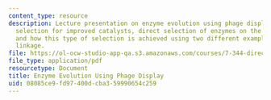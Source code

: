 ```yaml
---
content_type: resource
description: Lecture presentation on enzyme evolution using phage display, affinity
  selection for improved catalysts, direct selection of enzymes on the basis of catalysis,
  and how this type of selection is achieved using two different examples of substrate
  linkage.
file: https://ol-ocw-studio-app-qa.s3.amazonaws.com/courses/7-344-directed-evolution-engineering-biocatalysts-spring-2008/08085ce9fd97400dcba359990654c259_ses8_slides.pdf
file_type: application/pdf
resourcetype: Document
title: Enzyme Evolution Using Phage Display
uid: 08085ce9-fd97-400d-cba3-59990654c259
---
```

